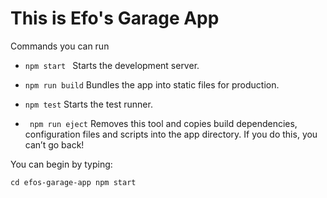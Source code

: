 # This is Efo's Garage App
Commands you can run
 + `npm start `
 	 Starts the development server.

 + `npm run build`
    Bundles the app into static files for production.

+ `npm test`
    Starts the test runner.

+ ` npm run eject`
    Removes this tool and copies build dependencies, configuration files
    and scripts into the app directory. If you do this, you can’t go back!

You can begin by typing:

  `cd efos-garage-app
  npm start`
